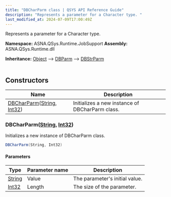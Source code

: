 ```yaml
---
title: "DBCharParm class | QSYS API Reference Guide"
description: "Represents a parameter for a Character type. "
last_modified_at: 2024-07-09T17:00:49Z
---
```


Represents a parameter for a Character type.

**Namespace:** ASNA.QSys.Runtime.JobSupport
**Assembly:** ASNA.QSys.Runtime.dll

**Inheritance:** [Object](https://docs.microsoft.com/en-us/dotnet/api/system.object) --> [DBParm](/reference/runtime/qsys-runtime-job-support/db-parm.html) --> [DBStrParm](/reference/runtime/qsys-runtime-job-support/db-str-parm.html)
<br>
<br>

## Constructors

| Name | Description |
| --- | --- |
| [DBCharParm](#dbcharparmstring-int32)([String](https://docs.microsoft.com/en-us/dotnet/api/system.string), [Int32](https://docs.microsoft.com/en-us/dotnet/api/system.int32)) | Initializes a new instance of DBCharParm class.

### DBCharParm([String](https://docs.microsoft.com/en-us/dotnet/api/system.string), [Int32](https://docs.microsoft.com/en-us/dotnet/api/system.int32))

Initializes a new instance of DBCharParm class.

```cs
DBCharParm(String, Int32)
```

#### Parameters

| Type | Parameter name | Description
| --- | --- | ---
| [String](https://docs.microsoft.com/en-us/dotnet/api/system.string) | Value | The parameter's initial value.
| [Int32](https://docs.microsoft.com/en-us/dotnet/api/system.int32) | Length | The size of the parameter.

